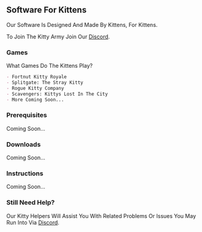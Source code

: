 ## Software For Kittens

Our Software Is Designed And Made By Kittens, For Kittens. 

To Join The Kitty Army Join Our [Discord](https://discord.gg/5QqYBEdNfm).

### Games

What Games Do The Kittens Play?

```markdown
- Fortnut Kitty Royale
- Splitgate: The Stray Kitty
- Rogue Kitty Company
- Scavengers: Kittys Lost In The City
- More Coming Soon...
```

### Prerequisites

Coming Soon...

### Downloads

Coming Soon...

### Instructions

Coming Soon...

### Still Need Help?

 Our Kitty Helpers Will Assist You With Related Problems Or Issues You May Run Into Via [Discord](https://discord.gg/5QqYBEdNfm).
